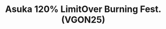 ---
title: "Asuka 120% LimitOver Burning Fest. (VGON25)"
permalink: /events/vgon25/asuka
game: "ASUKA"
game_name: "Asuka 120% LimitOver Burning Fest."
event: "Vortex Gallery Online 2025"
layout: vgon25/game
---